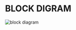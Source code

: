 # **BLOCK DIGRAM**
![block diagram](https://user-images.githubusercontent.com/94214304/144004198-999a560b-a35e-4ecc-963d-91aa8957223f.png)
